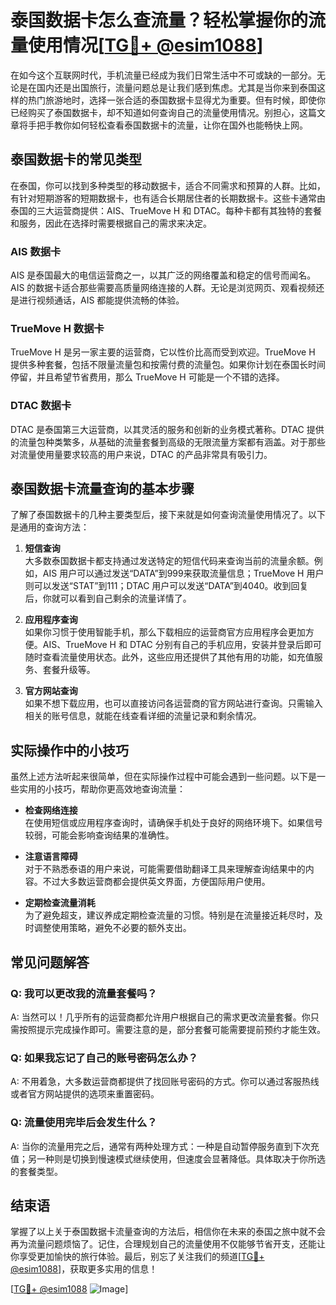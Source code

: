 # 泰国数据卡怎么查流量？轻松掌握你的流量使用情况[[TG💪+ @esim1088](https://t.me/s/esim1088)]

在如今这个互联网时代，手机流量已经成为我们日常生活中不可或缺的一部分。无论是在国内还是出国旅行，流量问题总是让我们感到焦虑。尤其是当你来到泰国这样的热门旅游地时，选择一张合适的泰国数据卡显得尤为重要。但有时候，即使你已经购买了泰国数据卡，却不知道如何查询自己的流量使用情况。别担心，这篇文章将手把手教你如何轻松查看泰国数据卡的流量，让你在国外也能畅快上网。

## 泰国数据卡的常见类型

在泰国，你可以找到多种类型的移动数据卡，适合不同需求和预算的人群。比如，有针对短期游客的短期数据卡，也有适合长期居住者的长期数据卡。这些卡通常由泰国的三大运营商提供：AIS、TrueMove H 和 DTAC。每种卡都有其独特的套餐和服务，因此在选择时需要根据自己的需求来决定。

### AIS 数据卡

AIS 是泰国最大的电信运营商之一，以其广泛的网络覆盖和稳定的信号而闻名。AIS 的数据卡适合那些需要高质量网络连接的人群。无论是浏览网页、观看视频还是进行视频通话，AIS 都能提供流畅的体验。

### TrueMove H 数据卡

TrueMove H 是另一家主要的运营商，它以性价比高而受到欢迎。TrueMove H 提供多种套餐，包括不限量流量包和按需付费的流量包。如果你计划在泰国长时间停留，并且希望节省费用，那么 TrueMove H 可能是一个不错的选择。

### DTAC 数据卡

DTAC 是泰国第三大运营商，以其灵活的服务和创新的业务模式著称。DTAC 提供的流量包种类繁多，从基础的流量套餐到高级的无限流量方案都有涵盖。对于那些对流量使用量要求较高的用户来说，DTAC 的产品非常具有吸引力。

## 泰国数据卡流量查询的基本步骤

了解了泰国数据卡的几种主要类型后，接下来就是如何查询流量使用情况了。以下是通用的查询方法：

1. **短信查询**  
   大多数泰国数据卡都支持通过发送特定的短信代码来查询当前的流量余额。例如，AIS 用户可以通过发送“DATA”到999来获取流量信息；TrueMove H 用户则可以发送“STAT”到111；DTAC 用户可以发送“DATA”到4040。收到回复后，你就可以看到自己剩余的流量详情了。

2. **应用程序查询**  
   如果你习惯于使用智能手机，那么下载相应的运营商官方应用程序会更加方便。AIS、TrueMove H 和 DTAC 分别有自己的手机应用，安装并登录后即可随时查看流量使用状态。此外，这些应用还提供了其他有用的功能，如充值服务、套餐升级等。

3. **官方网站查询**  
   如果不想下载应用，也可以直接访问各运营商的官方网站进行查询。只需输入相关的账号信息，就能在线查看详细的流量记录和剩余情况。

## 实际操作中的小技巧

虽然上述方法听起来很简单，但在实际操作过程中可能会遇到一些问题。以下是一些实用的小技巧，帮助你更高效地查询流量：

- **检查网络连接**  
  在使用短信或应用程序查询时，请确保手机处于良好的网络环境下。如果信号较弱，可能会影响查询结果的准确性。

- **注意语言障碍**  
  对于不熟悉泰语的用户来说，可能需要借助翻译工具来理解查询结果中的内容。不过大多数运营商都会提供英文界面，方便国际用户使用。

- **定期检查流量消耗**  
  为了避免超支，建议养成定期检查流量的习惯。特别是在流量接近耗尽时，及时调整使用策略，避免不必要的额外支出。

## 常见问题解答

### Q: 我可以更改我的流量套餐吗？
A: 当然可以！几乎所有的运营商都允许用户根据自己的需求更改流量套餐。你只需按照提示完成操作即可。需要注意的是，部分套餐可能需要提前预约才能生效。

### Q: 如果我忘记了自己的账号密码怎么办？
A: 不用着急，大多数运营商都提供了找回账号密码的方式。你可以通过客服热线或者官方网站提供的选项来重置密码。

### Q: 流量使用完毕后会发生什么？
A: 当你的流量用完之后，通常有两种处理方式：一种是自动暂停服务直到下次充值；另一种则是切换到慢速模式继续使用，但速度会显著降低。具体取决于你所选的套餐类型。

## 结束语

掌握了以上关于泰国数据卡流量查询的方法后，相信你在未来的泰国之旅中就不会再为流量问题烦恼了。记住，合理规划自己的流量使用不仅能够节省开支，还能让你享受更加愉快的旅行体验。最后，别忘了关注我们的频道[[TG💪+ @esim1088](https://t.me/s/esim1088)]，获取更多实用的信息！

[[TG💪+ @esim1088](https://t.me/s/esim1088) ![Image](https://i.postimg.cc/4NQfJmqS/Snipaste-2025-05-13-00-14-12.png)]